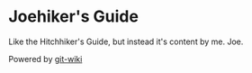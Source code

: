 # Joehiker's Guide

Like the Hitchhiker's Guide, but instead it's content by me. Joe.

Powered by [git-wiki](https://github.com/Drassil/git-wiki-theme)
